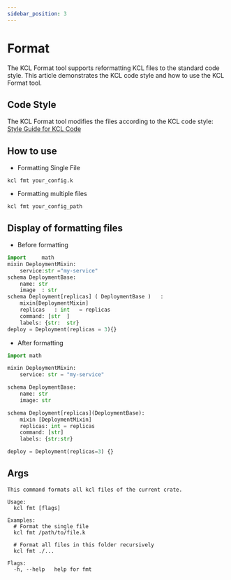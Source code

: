 ```yaml
---
sidebar_position: 3
---
```


# Format

The KCL Format tool supports reformatting KCL files to the standard code style. This article demonstrates the KCL code style and how to use the KCL Format tool.

## Code Style

The KCL Format tool modifies the files according to the KCL code style: [Style Guide for KCL Code](/docs/reference/lang/spec/codestyle)

## How to use

- Formatting Single File

```shell
kcl fmt your_config.k
```

- Formatting multiple files

```shell
kcl fmt your_config_path
```

## Display of formatting files

- Before formatting

```py
import     math
mixin DeploymentMixin:
    service:str ="my-service"
schema DeploymentBase:
    name: str
    image  : str
schema Deployment[replicas] ( DeploymentBase )   :
    mixin[DeploymentMixin]
    replicas   : int   = replicas
    command: [str  ]
    labels: {str:  str}
deploy = Deployment(replicas = 3){}
```

- After formatting

```py
import math

mixin DeploymentMixin:
    service: str = "my-service"

schema DeploymentBase:
    name: str
    image: str

schema Deployment[replicas](DeploymentBase):
    mixin [DeploymentMixin]
    replicas: int = replicas
    command: [str]
    labels: {str:str}

deploy = Deployment(replicas=3) {}

```

## Args

```shell
This command formats all kcl files of the current crate.

Usage:
  kcl fmt [flags]

Examples:
  # Format the single file
  kcl fmt /path/to/file.k

  # Format all files in this folder recursively
  kcl fmt ./...

Flags:
  -h, --help   help for fmt
```
